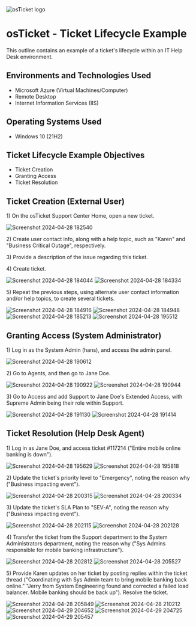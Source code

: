 <img src="https://i.imgur.com/Clzj7Xs.png" alt="osTicket logo"/>
</p>

<h1>osTicket - Ticket Lifecycle Example</h1>
This outline contains an example of a ticket's lifecycle within an IT Help Desk environment.<br />




<h2>Environments and Technologies Used</h2>

- Microsoft Azure (Virtual Machines/Computer)
- Remote Desktop
- Internet Information Services (IIS)

<h2>Operating Systems Used </h2>

- Windows 10</b> (21H2)

<h2>Ticket Lifecycle Example Objectives</h2>

- Ticket Creation
- Granting Access
- Ticket Resolution


<h2>Ticket Creation (External User)</h2>

<p>
1) On the osTicket Support Center Home, open a new ticket. 

![Screenshot 2024-04-28 182540](https://github.com/kbd060/ticket-lifecycle/assets/150099961/6f1f9362-faa8-4901-8176-fe96a97b4abc)

<p>
2) Create user contact info, along with a help topic, such as "Karen" and "Business Critical Outage", respectively.

<p>
3) Provide a description of the issue regarding this ticket.

<p>
4) Create ticket.

![Screenshot 2024-04-28 184044](https://github.com/kbd060/ticket-lifecycle/assets/150099961/776d30d1-d76e-4a4b-9979-7dec668fca34)
![Screenshot 2024-04-28 184334](https://github.com/kbd060/ticket-lifecycle/assets/150099961/c8249b4d-399e-462a-8c97-b0b347db14ff)

<p>
5) Repeat the previous steps, using alternate user contact information and/or help topics, to create several tickets.

![Screenshot 2024-04-28 184916](https://github.com/kbd060/ticket-lifecycle/assets/150099961/092af6bb-1581-4fb4-adcf-4940d128de8e)
![Screenshot 2024-04-28 184948](https://github.com/kbd060/ticket-lifecycle/assets/150099961/eb707a2d-20cb-4e7a-94d1-190c5c35244f)
![Screenshot 2024-04-28 185213](https://github.com/kbd060/ticket-lifecycle/assets/150099961/e6cf5627-a1a9-4662-b441-d7b7837281e4)
![Screenshot 2024-04-28 195512](https://github.com/kbd060/ticket-lifecycle/assets/150099961/d8cb2f74-56d3-4b60-88ab-dbf2e08c2327)


<h2>Granting Access (System Administrator)</h2>

<p>
1) Log in as the System Admin (hans), and access the admin panel.

![Screenshot 2024-04-28 190612](https://github.com/kbd060/ticket-lifecycle/assets/150099961/630bac3f-99b3-443a-9152-b6dbb6b6f925)

<p>
2) Go to Agents, and then go to Jane Doe.

![Screenshot 2024-04-28 190922](https://github.com/kbd060/ticket-lifecycle/assets/150099961/617a0499-9b2d-4ee2-84ed-eb39eaca0be4)
![Screenshot 2024-04-28 190944](https://github.com/kbd060/ticket-lifecycle/assets/150099961/34eeb4b4-6588-418e-9da9-3835bf1a7413)

<p>
3) Go to Access and add Support to Jane Doe's Extended Access, with Supreme Admin being their role within Support.

![Screenshot 2024-04-28 191130](https://github.com/kbd060/ticket-lifecycle/assets/150099961/1605b353-4b54-4fa4-98b3-842b9e8108fb)
![Screenshot 2024-04-28 191414](https://github.com/kbd060/ticket-lifecycle/assets/150099961/6ea32226-bf12-4146-812a-635baa7db212)


<h2>Ticket Resolution (Help Desk Agent)</h2>

<p> 
1) Log in as Jane Doe, and access ticket #117214 ("Entire mobile online banking is down"). 

![Screenshot 2024-04-28 195629](https://github.com/kbd060/ticket-lifecycle/assets/150099961/419d935a-e566-4d75-8b66-1763daf3f1a9)
![Screenshot 2024-04-28 195818](https://github.com/kbd060/ticket-lifecycle/assets/150099961/d5a2f11f-f2b2-4a9e-a928-1d1e77f2aa61)

<p> 
2) Update the ticket's priority level to "Emergency", noting the reason why ("Business impacting event").

![Screenshot 2024-04-28 200315](https://github.com/kbd060/ticket-lifecycle/assets/150099961/3b89d0df-f0ea-45f9-baa0-635540513a7b)
![Screenshot 2024-04-28 200334](https://github.com/kbd060/ticket-lifecycle/assets/150099961/a91d6ef5-a7a3-4f88-b82a-95b7725a7491)

<p>
3) Update the ticket's SLA Plan to "SEV-A", noting the reason why ("Business impacting event").

![Screenshot 2024-04-28 202115](https://github.com/kbd060/ticket-lifecycle/assets/150099961/dd16e56c-589f-4573-8b34-a7aa1bb8eba5)
![Screenshot 2024-04-28 202128](https://github.com/kbd060/ticket-lifecycle/assets/150099961/456d0f6f-fe8d-427f-aa4e-66d9bba3785d)

<p>
4) Transfer the ticket from the Support department to the System Administrators department, noting the reason why ("Sys Admins responsible for mobile banking infrastructure").

![Screenshot 2024-04-28 202812](https://github.com/kbd060/ticket-lifecycle/assets/150099961/c17d2df2-b949-46c4-a55e-c75620c827f8)
![Screenshot 2024-04-28 205527](https://github.com/kbd060/ticket-lifecycle/assets/150099961/30f7d650-ac94-4a3d-9a61-cb25fafce441)

<p>
5) Provide Karen updates on her ticket by posting replies within the ticket thread ("Coordinating with Sys Admin team to bring mobile banking back online." "Jerry from System Engineering found and corrected a failed load balancer. Mobile banking should be back up"). Resolve the ticket.

![Screenshot 2024-04-28 205849](https://github.com/kbd060/ticket-lifecycle/assets/150099961/a119d880-f976-4dcd-9f19-a0bae522c2ca)
![Screenshot 2024-04-28 210212](https://github.com/kbd060/ticket-lifecycle/assets/150099961/dcdc090e-70ae-4ca6-b9cb-80423217be74)
![Screenshot 2024-04-29 204652](https://github.com/kbd060/ticket-lifecycle/assets/150099961/67ee5f8f-b0d3-4cd6-a1f5-79ce0af71dd9)
![Screenshot 2024-04-29 204725](https://github.com/kbd060/ticket-lifecycle/assets/150099961/07602e5f-d54c-4976-a668-c5733a199c54)
![Screenshot 2024-04-29 205457](https://github.com/kbd060/ticket-lifecycle/assets/150099961/b496b9d5-1583-483f-9568-093481878dfb)






